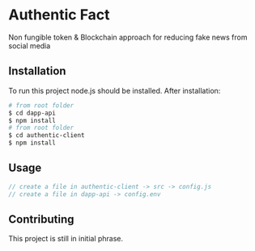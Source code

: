 # Authentic Fact

Non fungible token & Blockchain approach for reducing fake news from social media

## Installation

To run this project node.js should be installed. After installation:

```bash
# from root folder
$ cd dapp-api
$ npm install
# from root folder
$ cd authentic-client
$ npm install
```

## Usage

```javascript
// create a file in authentic-client -> src -> config.js
// create a file in dapp-api -> config.env
```

## Contributing
This project is still in initial phrase.